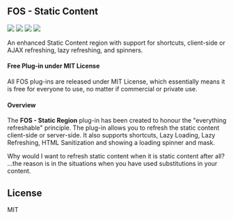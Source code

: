 ## FOS - Static Content

![](https://img.shields.io/badge/Plug--in_Type-Region-orange.svg) ![](https://img.shields.io/badge/APEX-19.2-success.svg) ![](https://img.shields.io/badge/APEX-20.1-success.svg) ![](https://img.shields.io/badge/APEX-20.2-success.svg)

An enhanced Static Content region with support for shortcuts, client-side or AJAX refreshing, lazy refreshing, and spinners.
<h4>Free Plug-in under MIT License</h4>
<p>
All FOS plug-ins are released under MIT License, which essentially means it is free for everyone to use, no matter if commercial or private use.
</p>
<h4>Overview</h4>
<p>The <strong>FOS - Static Region</strong> plug-in has been created to honour the "everything refreshable" principle. The plug-in allows you to refresh the static content client-side or server-side. It also supports shortcuts, Lazy Loading, Lazy Refreshing, HTML Sanitization and showing a loading spinner and mask.
</p>
<p>
    Why would I want to refresh static content when it is static content after all? ...the reason is in the situations when you have used substitutions in your content.
</p>

## License

MIT

